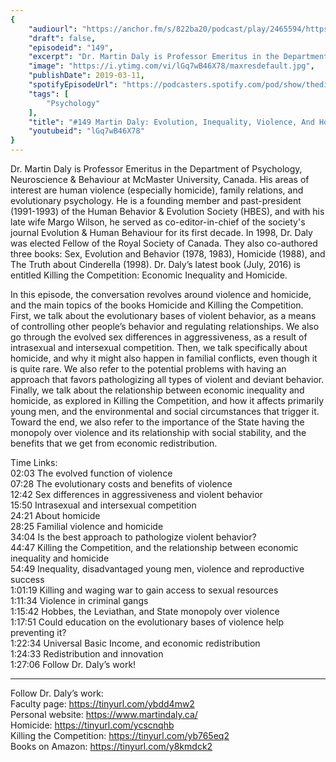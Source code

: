 ```yaml
---
{
	"audiourl": "https://anchor.fm/s/822ba20/podcast/play/2465594/https%3A%2F%2Fd3ctxlq1ktw2nl.cloudfront.net%2Fproduction%2F2019-1-23%2F10379765-44100-2-9c5ee0faa4116.m4a",
	"draft": false,
	"episodeid": "149",
	"excerpt": "Dr. Martin Daly is Professor Emeritus in the Department of Psychology, Neuroscience & Behaviour at McMaster University, Canada. His areas of interest are human violence (especially homicide), family relations, and evolutionary psychology. He is a founding member and past-president (1991-1993) of the Human Behavior & Evolution Society (HBES), and with his late wife Margo Wilson, he served as co-editor-in-chief of the society's journal Evolution & Human Behaviour for its first decade. In 1998, Dr. Daly was elected Fellow of the Royal Society of Canada. They also co-authored three books: Sex, Evolution and Behavior (1978, 1983), Homicide (1988), and The Truth about Cinderella (1998). Dr. Daly’s latest book (July, 2016) is entitled Killing the Competition: Economic Inequality and Homicide. ",
	"image": "https://i.ytimg.com/vi/lGq7wB46X78/maxresdefault.jpg",
	"publishDate": 2019-03-11,
	"spotifyEpisodeUrl": "https://podcasters.spotify.com/pod/show/thedissenter/episodes/149-Martin-Daly-Evolution--Inequality--Violence-And-Homicide-e39obq",
	"tags": [
		"Psychology"
	],
	"title": "#149 Martin Daly: Evolution, Inequality, Violence, And Homicide",
	"youtubeid": "lGq7wB46X78"
}
---
```

Dr. Martin Daly is Professor Emeritus in the Department of Psychology, Neuroscience & Behaviour at McMaster University, Canada. His areas of interest are human violence (especially homicide), family relations, and evolutionary psychology. He is a founding member and past-president (1991-1993) of the Human Behavior & Evolution Society (HBES), and with his late wife Margo Wilson, he served as co-editor-in-chief of the society's journal Evolution & Human Behaviour for its first decade. In 1998, Dr. Daly was elected Fellow of the Royal Society of Canada. They also co-authored three books: Sex, Evolution and Behavior (1978, 1983), Homicide (1988), and The Truth about Cinderella (1998). Dr. Daly’s latest book (July, 2016) is entitled Killing the Competition: Economic Inequality and Homicide. 

In this episode, the conversation revolves around violence and homicide, and the main topics of the books Homicide and Killing the Competition. First, we talk about the evolutionary bases of violent behavior, as a means of controlling other people’s behavior and regulating relationships. We also go through the evolved sex differences in aggressiveness, as a result of intrasexual and intersexual competition. Then, we talk specifically about homicide, and why it might also happen in familial conflicts, even though it is quite rare. We also refer to the potential problems with having an approach that favors pathologizing all types of violent and deviant behavior. Finally, we talk about the relationship between economic inequality and homicide, as explored in Killing the Competition, and how it affects primarily young men, and the environmental and social circumstances that trigger it. Toward the end, we also refer to the importance of the State having the monopoly over violence and its relationship with social stability, and the benefits that we get from economic redistribution.  

Time Links:  
<time>02:03</time> The evolved function of violence  
<time>07:28</time> The evolutionary costs and benefits of violence        
<time>12:42</time> Sex differences in aggressiveness and violent behavior                  
<time>15:50</time> Intrasexual and intersexual competition      
<time>24:21</time> About homicide               
<time>28:25</time> Familial violence and homicide              
<time>34:04</time> Is the best approach to pathologize violent behavior?            
<time>44:47</time> Killing the Competition, and the relationship between economic inequality and homicide      
<time>54:49</time> Inequality, disadvantaged young men, violence and reproductive success   
<time>1:01:19</time> Killing and waging war to gain access to sexual resources  
<time>1:11:34</time> Violence in criminal gangs    
<time>1:15:42</time> Hobbes, the Leviathan, and State monopoly over violence  
<time>1:17:51</time> Could education on the evolutionary bases of violence help preventing it?  
<time>1:22:34</time> Universal Basic Income, and economic redistribution  
<time>1:24:33</time> Redistribution and innovation  
<time>1:27:06</time> Follow Dr. Daly’s work!      

---

Follow Dr. Daly’s work:  
Faculty page: https://tinyurl.com/ybdd4mw2  
Personal website: https://www.martindaly.ca/  
Homicide: https://tinyurl.com/ycscnqhb  
Killing the Competition: https://tinyurl.com/yb765eq2  
Books on Amazon: https://tinyurl.com/y8kmdck2
